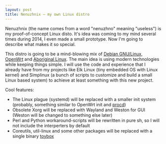 ```yaml
---
layout: post
title: Nenuzhnix — my own Linux distro
---
```

Nenuzhnix (the name comes from a word "nenuzhno" meaning "useless") is my proof-of-concept Linux disto. It's idea was coming to my mind several times during 2014, I even made a small prototype. Now I'm going to describe what makes it so special.

This distro is going to be a mind-blowing mix of [Debian GNU/Linux](https://www.debian.org/), [OpenWrt](https://openwrt.org/) and [Aboriginal Linux](http://landley.net/aboriginal/). The main idea is using modern technologies while keeping things simple.
I will use the code and experience that I already have from my projects like Elk Linux (tiny embedded OS with Linux kernel) and Simplinux (a bunch of scripts to customize and build a small Linux based system) to achieve at least something with this new project.

Cool features:
- The Linux plague (systemd) will be replaced with a smaller init system (probably, something similar to OpenWrt init and [procd](http://wiki.openwrt.org/doc/techref/procd))
- Obsolete Xorg will be replaced with Wayland and Weston for GUI (Weston will be changed to something else later)
- Perl and Python workaround-scripts will be rewritten in pure sh, so I will not include the interperters by default
- Coreutils, util-linux and some other packages will be replaced with a single binary [toybox](http://landley.net/toybox/)
